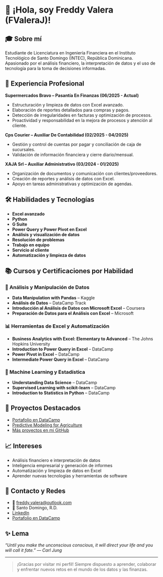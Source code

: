 # 👋 ¡Hola, soy Freddy Valera (FValeraJ)!

## 🎓 Sobre mí
Estudiante de Licenciatura en Ingeniería Financiera en el Instituto Tecnológico de Santo Domingo (INTEC), República Dominicana. Apasionado por el análisis financiero, la interpretación de datos y el uso de tecnología para la toma de decisiones informadas.

## 💼 Experiencia Profesional

**Supermercados Bravo – Pasantía En Finanzas (06/2025 - Actual)**
- Estructuración y limpieza de datos con Excel avanzado.
- Elaboración de reportes detallados para compras y pagos.
- Detección de irregularidades en facturas y optimización de procesos.
- Proactividad y responsabilidad en la mejora de procesos y atención al cliente.

**Cps Courier – Auxiliar De Contabilidad (02/2025 - 04/2025)**
- Gestión y control de cuentas por pagar y conciliación de caja de sucursales.
- Validación de información financiera y cierre diario/mensual.

**XAJA Srl – Auxiliar Administrativo (03/2024 - 01/2025)**
- Organización de documentos y comunicación con clientes/proveedores.
- Creación de reportes y análisis de datos con Excel.
- Apoyo en tareas administrativas y optimización de agendas.

## 🛠️ Habilidades y Tecnologías

- **Excel avanzado**  
- **Python**  
- **G Suite**  
- **Power Query y Power Pivot en Excel**  
- **Análisis y visualización de datos**  
- **Resolución de problemas**  
- **Trabajo en equipo**  
- **Servicio al cliente**  
- **Automatización y limpieza de datos**

## 📚 Cursos y Certificaciones por Habilidad

### 🧮 Análisis y Manipulación de Datos
- **Data Manipulation with Pandas** – Kaggle  
- **Análisis de Datos** – DataCamp Track  
- **Introducción al Análisis de Datos con Microsoft Excel** – Coursera  
- **Preparación de Datos para el Análisis con Excel** – Microsoft  

### 📊 Herramientas de Excel y Automatización
- **Business Analytics with Excel: Elementary to Advanced** – The Johns Hopkins University  
- **Introduction to Power Query in Excel** – DataCamp  
- **Power Pivot in Excel** – DataCamp  
- **Intermediate Power Query in Excel** – DataCamp  

### 🤖 Machine Learning y Estadística
- **Understanding Data Science** – DataCamp  
- **Supervised Learning with scikit-learn** – DataCamp  
- **Introduction to Statistics in Python** – DataCamp  

## 🌟 Proyectos Destacados

- [Portafolio en DataCamp](https://www.datacamp.com/portfolio/freddyavj12)
- [Predictive Modeling for Agriculture](https://github.com/FValeraJ) <!-- Agrega el link específico si lo tienes -->
- [Más proyectos en mi GitHub](https://github.com/FValeraJ)

## 📈 Intereses

- Análisis financiero e interpretación de datos  
- Inteligencia empresarial y generación de informes  
- Automatización y limpieza de datos en Excel  
- Aprender nuevas tecnologías y herramientas de software

## 🔗 Contacto y Redes

- 📧 freddy.valera@outlook.com
- 📍 Santo Domingo, R.D.
- [LinkedIn](https://www.linkedin.com/in/freddy-valera-04316b2a8)
- [Portafolio en DataCamp](https://www.datacamp.com/portfolio/freddyavj12)

## ✨ Lema

*“Until you make the unconscious conscious, it will direct your life and you will call it fate.” — Carl Jung*

---

> ¡Gracias por visitar mi perfil! Siempre dispuesto a aprender, colaborar y enfrentar nuevos retos en el mundo de los datos y las finanzas.

